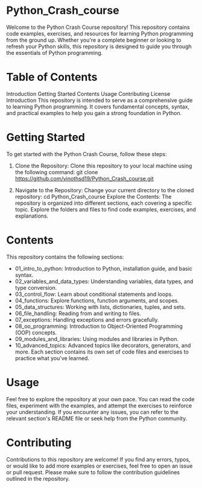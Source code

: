 # Python_Crash_course

Welcome to the Python Crash Course repository! This repository contains code examples, exercises, and resources for learning Python programming from the ground up. Whether you're a complete beginner or looking to refresh your Python skills, this repository is designed to guide you through the essentials of Python programming.

# Table of Contents
Introduction
Getting Started
Contents
Usage
Contributing
License
Introduction
This repository is intended to serve as a comprehensive guide to learning Python programming. It covers fundamental concepts, syntax, and practical examples to help you gain a strong foundation in Python.

# Getting Started
To get started with the Python Crash Course, follow these steps:

1. Clone the Repository: Clone this repository to your local machine using the following command:
git clone https://github.com/vinothsd19/Python_Crash_course.git


2. Navigate to the Repository: Change your current directory to the cloned repository:
cd Python_Crash_course
Explore the Contents: The repository is organized into different sections, each covering a specific topic. Explore the folders and files to find code examples, exercises, and explanations.

# Contents
This repository contains the following sections:

- 01_intro_to_python: Introduction to Python, installation guide, and basic syntax.
- 02_variables_and_data_types: Understanding variables, data types, and type conversion.
- 03_control_flow: Learn about conditional statements and loops.
- 04_functions: Explore functions, function arguments, and scopes.
- 05_data_structures: Working with lists, dictionaries, tuples, and sets.
- 06_file_handling: Reading from and writing to files.
- 07_exceptions: Handling exceptions and errors gracefully.
- 08_oo_programming: Introduction to Object-Oriented Programming (OOP) concepts.
- 09_modules_and_libraries: Using modules and libraries in Python.
- 10_advanced_topics: Advanced topics like decorators, generators, and more.
Each section contains its own set of code files and exercises to practice what you've learned.

# Usage
Feel free to explore the repository at your own pace. You can read the code files, experiment with the examples, and attempt the exercises to reinforce your understanding. If you encounter any issues, you can refer to the relevant section's README file or seek help from the Python community.

# Contributing
Contributions to this repository are welcome! If you find any errors, typos, or would like to add more examples or exercises, feel free to open an issue or pull request. Please make sure to follow the contribution guidelines outlined in the repository.

